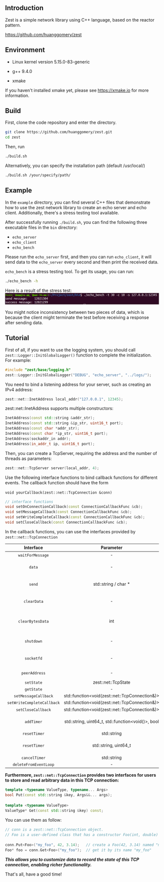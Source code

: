 ## Introduction

Zest is a simple network library using C++ language, based on the reactor pattern.

https://github.com/huanggomery/zest

## Environment

+ Linux kernel version 5.15.0-83-generic

+ g++ 9.4.0

+ xmake 

If you haven't installed xmake yet, please see https://xmake.io for more information.

## Build

First, clone the code repository and enter the directory.

```bash
git clone https://github.com/huanggomery/zest.git
cd zest
```

Then, run

```bash
./build.sh
```

Alternatively, you can specify the installation path (default /usr/local/)

```bash
./build.sh /your/specify/path/
```

## Example

In the `example` directory, you can find several C++ files that demonstrate how to use the zest network library to create an echo  server and echo client. Additionally, there's a stress testing tool available.

After successfully running `./build.sh`, you can find the following three executable files in the `bin` directory:

+ `echo_server`
+ `echo_client`
+ `echo_bench`

Please run the `echo_server` first, and then you can run `echo_client`, it will send data to the `echo_server` every second and then print the received data.

`echo_bench` is a stress testing tool.  To get its usage, you can run:

```bash
./echo_bench -h
```

Here is a result of the stress test:![](./pics/stress_test.png)

You might notice inconsistency between two pieces of data, which is because the client might terminate the test before receiving a response after sending data.

## Tutorial

First of all, if you want to use the logging system, you should call `zest::Logger::InitGlobalLogger()` function to complete the initialization. For example:

```c++
#include "zest/base/logging.h"
zest::Logger::InitGlobalLogger("DEBUG", "echo_server", "../logs/");
```

You need to bind a listening address for your server, such as creating an IPv4 address:

```c++
zest::net::InetAddress local_addr("127.0.0.1", 12345);
```

zest::net::InetAddress supports multiple constructors:

```c++
InetAddress(const std::string &addr_str);
InetAddress(const std::string &ip_str, uint16_t port);
InetAddress(const char *addr_str);
InetAddress(const char *ip_str, uint16_t port);
InetAddress(sockaddr_in addr);
InetAddress(in_addr_t ip, uint16_t port);
```

Then, you can create a TcpServer, requiring the address and the number of threads as parameters:

```c++
zest::net::TcpServer server(local_addr, 4);
```

Use the following interface functions to bind callback functions for different events. The callback function should have the form

`void yourCallback(zest::net::TcpConnection &conn)`

```c++
// interface functions
void setOnConnectionCallback(const ConnectionCallbackFunc &cb);
void setMessageCallback(const ConnectionCallbackFunc &cb);
void setWriteCompleteCallback(const ConnectionCallbackFunc &cb);
void setCloseCallback(const ConnectionCallbackFunc &cb);
```

In the callback functions, you can use the interfaces provided by `zest::net::TcpConnection`

|         Interface          |                      Parameter                      |           Ouput           |               Comment               |
| :------------------------: | :-------------------------------------------------: | :-----------------------: | :---------------------------------: |
|      `waitForMessage`      |                          -                          |             -             |                                     |
|           `data`           |                          -                          |        std::string        |    string data in receive buffer    |
|           `send`           |                std::string / char *                 |             -             |      send data to peer address      |
|        `clearData`         |                          -                          |             -             |      clear the receive buffer       |
|      `clearBytesData`      |                         int                         |             -             | clear n bytes in the receive buffer |
|         `shutdown`         |                          -                          |             -             |      half close the connection      |
|         `socketfd`         |                          -                          |            int            |     get socket file descriptor      |
|       `peerAddress`        |                          -                          | zest::net::NetBaseAddress |          get peer address           |
|         `setState`         |                 zest::net::TcpState                 |             -             |                                     |
|         `getState`         |                          -                          |    zest::net::TcpState    |                                     |
|    `setMessageCallback`    |   std::function\<void(zest::net::TcpConnection&)>   |             -             |                                     |
| `setWriteCompleteCallback` |   std::function\<void(zest::net::TcpConnection&)>   |             -             |                                     |
|     `setCloseCallback`     |   std::function\<void(zest::net::TcpConnection&)>   |             -             |                                     |
|         `addTimer`         | std::string, uint64_t, std::function\<void()>, bool |             -             |     add timer to the connection     |
|        `resetTimer`        |                     std::string                     |             -             |                                     |
|        `resetTimer`        |                std::string, uint64_t                |             -             |   reset timer using new interval    |
|       `cancelTimer`        |                     std::string                     |             -             |                                     |
|   `deleteFromEventLoop`    |                          -                          |             -             |                                     |

**Furthermore, `zest::net::TcpConnection` provides two interfaces for users to store and read arbitrary data in this TCP connection:**

```c++
template <typename ValueType, typename... Args>
bool Put(const std::string &key, Args&&... args);

template <typename ValueType>
ValueType* Get(const std::string &key) const;
```

You can use them as follow:

```c++
// conn is a zest::net::TcpConnection object.
// Foo is a user-defined class that has a constructor Foo(int, double)

conn.Put<Foo>("my_foo", 42, 3.14);   // create a Foo(42, 3.14) named "my_foo" and then put it into conn
Foo* foo = conn.Get<Foo>("my_foo");  // get it by its name "my_foo"
```

***This allows you to customize data to record the state of this TCP connection, enabling richer functionality.***



That's all, have a good time!
